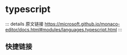 # typescript
        
::: details 原文链接
https://microsoft.github.io/monaco-editor/docs.html#modules/languages.typescript.html
:::

## 快捷链接

<script setup>
const data = [
  [
    {
      icon: "E",
      title: "JsxEmit",
      link: "/api/languages/typescript/JsxEmit.html",
    },
    {
      icon: "E",
      title: "ModuleKind",
      link: "/api/languages/typescript/ModuleKind.html",
    },
    {
      icon: "E",
      title: "ModuleResolutionKind",
      link: "/api/languages/typescript/ModuleResolutionKind.html",
    },
    {
      icon: "E",
      title: "NewLineKind",
      link: "/api/languages/typescript/NewLineKind.html",
    },
    {
      icon: "E",
      title: "ScriptTarget",
      link: "/api/languages/typescript/ScriptTarget.html",
    },
  ],
  [
    {
      icon: "I",
      title: "CompilerOptions",
      link: "/api/languages/typescript/CompilerOptions.html",
    },
    {
      icon: "I",
      title: "Diagnostic",
      link: "/api/languages/typescript/Diagnostic.html",
    },
    {
      icon: "I",
      title: "DiagnosticMessageChain",
      link: "/api/languages/typescript/DiagnosticMessageChain.html",
    },
    {
      icon: "I",
      title: "DiagnosticRelatedInformation",
      link: "/api/languages/typescript/DiagnosticRelatedInformation.html",
    },
    {
      icon: "I",
      title: "DiagnosticsOptions",
      link: "/api/languages/typescript/DiagnosticsOptions.html",
    },
    {
      icon: "I",
      title: "EmitOutput",
      link: "/api/languages/typescript/EmitOutput.html",
    },
    {
      icon: "I",
      title: "IExtraLib",
      link: "/api/languages/typescript/IExtraLib.html",
    },
    {
      icon: "I",
      title: "IExtraLibs",
      link: "/api/languages/typescript/IExtraLibs.html",
    },
    {
      icon: "I",
      title: "InlayHintsOptions",
      link: "/api/languages/typescript/InlayHintsOptions.html",
    },
    {
      icon: "I",
      title: "LanguageServiceDefaults",
      link: "/api/languages/typescript/LanguageServiceDefaults.html",
    },
    {
      icon: "I",
      title: "MapLike",
      link: "/api/languages/typescript/MapLike.html",
    },
    {
      icon: "I",
      title: "ModeConfiguration",
      link: "/api/languages/typescript/ModeConfiguration.html",
    },
    {
      icon: "I",
      title: "OutputFile",
      link: "/api/languages/typescript/OutputFile.html",
    },
    {
      icon: "I",
      title: "TypeScriptWorker",
      link: "/api/languages/typescript/TypeScriptWorker.html",
    },
    {
      icon: "I",
      title: "WorkerOptions",
      link: "/api/languages/typescript/WorkerOptions.html",
    },
  ],
  [
    {
      icon: "T",
      title: "CompilerOptionsValue",
      link: "/api/languages/typescript/CompilerOptionsValue.html",
    },
  ],
  [
    {
      icon: "V",
      title: "javascriptDefaults",
      link: "/api/languages/typescript/javascriptDefaults.html",
    },
    {
      icon: "V",
      title: "typescriptDefaults",
      link: "/api/languages/typescript/typescriptDefaults.html",
    },
    {
      icon: "V",
      title: "typescriptVersion",
      link: "/api/languages/typescript/typescriptVersion.html",
    },
  ],
  [
    {
      icon: "F",
      title: "getJavaScriptWorker",
      link: "/api/languages/typescript/getJavaScriptWorker.html",
    },
    {
      icon: "F",
      title: "getTypeScriptWorker",
      link: "/api/languages/typescript/getTypeScriptWorker.html",
    },
  ],
];
</script>
<dataItems :data="data[0]" />
<dataItems :data="data[1]" />
<dataItems :data="data[2]" />
<dataItems :data="data[3]" />
<dataItems :data="data[4]" />